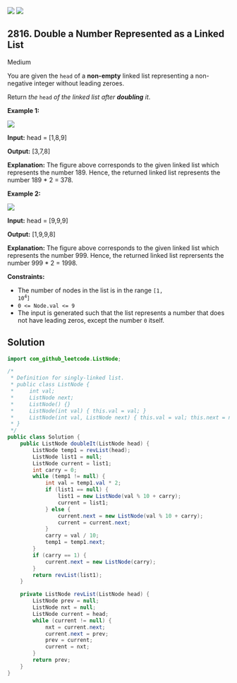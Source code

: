 [![](https://img.shields.io/github/stars/javadev/LeetCode-in-Java?label=Stars&style=flat-square)](https://github.com/javadev/LeetCode-in-Java)
[![](https://img.shields.io/github/forks/javadev/LeetCode-in-Java?label=Fork%20me%20on%20GitHub%20&style=flat-square)](https://github.com/javadev/LeetCode-in-Java/fork)

## 2816\. Double a Number Represented as a Linked List

Medium

You are given the `head` of a **non-empty** linked list representing a non-negative integer without leading zeroes.

Return _the_ `head` _of the linked list after **doubling** it_.

**Example 1:**

![](https://assets.leetcode.com/uploads/2023/05/28/example.png)

**Input:** head = [1,8,9]

**Output:** [3,7,8]

**Explanation:** The figure above corresponds to the given linked list which represents the number 189. Hence, the returned linked list represents the number 189 \* 2 = 378. 

**Example 2:**

![](https://assets.leetcode.com/uploads/2023/05/28/example2.png)

**Input:** head = [9,9,9]

**Output:** [1,9,9,8]

**Explanation:** The figure above corresponds to the given linked list which represents the number 999. Hence, the returned linked list reprersents the number 999 \* 2 = 1998. 

**Constraints:**

*   The number of nodes in the list is in the range <code>[1, 10<sup>4</sup>]</code>
*   `0 <= Node.val <= 9`
*   The input is generated such that the list represents a number that does not have leading zeros, except the number `0` itself.

## Solution

```java
import com_github_leetcode.ListNode;

/*
 * Definition for singly-linked list.
 * public class ListNode {
 *     int val;
 *     ListNode next;
 *     ListNode() {}
 *     ListNode(int val) { this.val = val; }
 *     ListNode(int val, ListNode next) { this.val = val; this.next = next; }
 * }
 */
public class Solution {
    public ListNode doubleIt(ListNode head) {
        ListNode temp1 = revList(head);
        ListNode list1 = null;
        ListNode current = list1;
        int carry = 0;
        while (temp1 != null) {
            int val = temp1.val * 2;
            if (list1 == null) {
                list1 = new ListNode(val % 10 + carry);
                current = list1;
            } else {
                current.next = new ListNode(val % 10 + carry);
                current = current.next;
            }
            carry = val / 10;
            temp1 = temp1.next;
        }
        if (carry == 1) {
            current.next = new ListNode(carry);
        }
        return revList(list1);
    }

    private ListNode revList(ListNode head) {
        ListNode prev = null;
        ListNode nxt = null;
        ListNode current = head;
        while (current != null) {
            nxt = current.next;
            current.next = prev;
            prev = current;
            current = nxt;
        }
        return prev;
    }
}
```